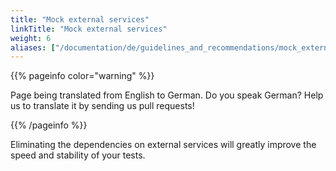 ```yaml
---
title: "Mock external services"
linkTitle: "Mock external services"
weight: 6
aliases: ["/documentation/de/guidelines_and_recommendations/mock_external_services/"]  
---
```


{{% pageinfo color="warning" %}}
<p class="lead">
   <i class="fas fa-language display-4"></i> 
   Page being translated from 
   English to German. Do you speak German? Help us to translate
   it by sending us pull requests!
</p>
{{% /pageinfo %}}

Eliminating the dependencies on external services will greatly improve
the speed and stability of your tests.